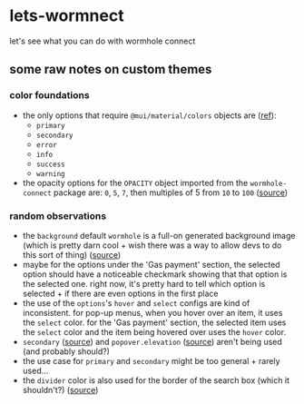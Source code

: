 # lets-wormnect
let's see what you can do with wormhole connect

## some raw notes on custom themes

### color foundations
* the only options that require `@mui/material/colors` objects are ([ref](https://mui.com/material-ui/customization/color/)):
  - `primary`
  - `secondary`
  - `error`
  - `info`
  - `success`
  - `warning`
* the opacity options for the `OPACITY` object imported from the `wormhole-connect` package are: `0`, `5`, `7`, then multiples of 5 from `10` to `100` ([source](https://github.com/wormhole-foundation/wormhole-connect/blob/e032790ba4496ce6068222bf89da332d3bf99610/wormhole-connect-loader/src/theme.ts#L74))

### random observations
* the `background` default `wormhole` is a full-on generated background image (which is pretty darn cool + wish there was a way to allow devs to do this sort of thing) ([source](https://github.com/wormhole-foundation/wormhole-connect/blob/e032790ba4496ce6068222bf89da332d3bf99610/wormhole-connect/src/components/Background/BackgroundImage.tsx#L16))
* maybe for the options under the 'Gas payment' section, the selected option should have a noticeable checkmark showing that that option is the selected one. right now, it's pretty hard to tell which option is selected + if there are even options in the first place
* the use of the `options`'s `hover` and `select` configs are kind of inconsistent. for pop-up menus, when you hover over an item, it uses the `select` color. for the 'Gas payment' section, the selected item uses the `select` color and the item being hovered over uses the `hover` color.
* `secondary` ([source](https://github.com/search?q=repo%3Awormhole-foundation%2Fwormhole-connect+palette.secondary&type=code)) and `popover.elevation` ([source](https://github.com/search?q=repo%3Awormhole-foundation%2Fwormhole-connect+popover.elevation&type=code)) aren't being used (and probably should?)
* the use case for `primary` and `secondary` might be too general + rarely used...
* the `divider` color is also used for the border of the search box (which it shouldn't?) ([source](https://github.com/wormhole-foundation/wormhole-connect/blob/e032790ba4496ce6068222bf89da332d3bf99610/wormhole-connect/src/components/Search.tsx#L25))
